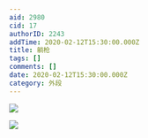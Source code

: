 ```yaml
---
aid: 2980
cid: 17
authorID: 2243
addTime: 2020-02-12T15:30:00.000Z
title: 躺枪
tags: []
comments: []
date: 2020-02-12T15:30:00.000Z
category: 外段
---
```


![](https://imgur.com/Yrc9cwm.jpg)

![](https://imgur.com/8s6IdQR.jpg)
